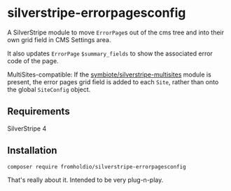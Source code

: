 # silverstripe-errorpagesconfig

A SilverStripe module to move `ErrorPage`s out of the cms tree and into their own grid field in CMS Settings area.

It also updates `ErrorPage` `$summary_fields` to show the associated error code of the page.

MultiSites-compatible: If the [symbiote/silverstripe-multisites](https://github.com/symbiote/silverstripe-multisites) module is present, the error pages grid field is added to each `Site`, rather than onto the global `SiteConfig` object.

## Requirements

SilverStripe 4

## Installation

`composer require fromholdio/silverstripe-errorpagesconfig`

That's really about it. Intended to be very plug-n-play.
